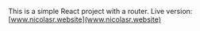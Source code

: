 This is a simple React project with a router.
Live version: [www.nicolasr.website](www.nicolasr.website)